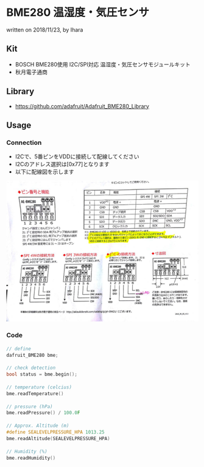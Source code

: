 # BME280 温湿度・気圧センサ

written on 2018/11/23, by Ihara

## Kit

- BOSCH BME280使用 I2C/SPI対応 温湿度・気圧センサモジュールキット
- 秋月電子通商

## Library

- https://github.com/adafruit/Adafruit_BME280_Library

## Usage

### Connection

- I2Cで、5番ピンをVDDに接続して配線してください
- I2Cのアドレス選択は[0x77]となります
- 以下に配線図を示します

![BME280配線](img/BME280_I2C_connect.jpg)

### Code

``` c++
// define
dafruit_BME280 bme;

// check detection
bool status = bme.begin();

// temperature (celcius)
bme.readTemperature()

// pressure (hPa)
bme.readPressure() / 100.0F

// Approx. Altitude (m)
#define SEALEVELPRESSURE_HPA 1013.25
bme.readAltitude(SEALEVELPRESSURE_HPA)

// Humidity (%)
bme.readHumidity()

```
